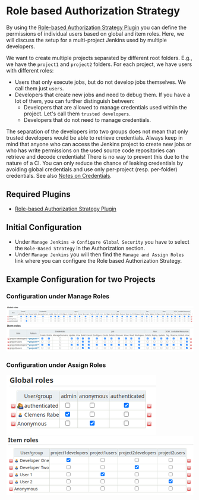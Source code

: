 # Role based Authorization Strategy

By using the [Role-based Authorization Strategy Plugin](https://plugins.jenkins.io/role-strategy/)
you can define the permissions of individual users based on global and item
roles. Here, we will discuss the setup for a multi-project Jenkins used by
multiple developers.

We want to create multiple projects separated by different root folders. E.g.,
we have the `project1` and `project2` folders. For each project, we have
users with different roles:

  - Users that only execute jobs, but do not develop jobs themselves. We call
    them just `users`.
  - Developers that create new jobs and need to debug them. If you have a lot
    of them, you can further distinguish between:
      - Developers that are allowed to manage credentials used within the
        project. Let's call them `trusted developers`.
      - Developers that do not need to manage credentials.

The separation of the developers into two groups does not mean that only
trusted developers would be able to retrieve credentials. Always keep in mind
that anyone who can access the Jenkins project to create new jobs or who has
write permissions on the used source code repositories can retrieve and decode
credentials! There is no way to prevent this due to the nature of a CI. You can
only reduce the chance of leaking credentials by avoiding global credentials
and use only per-project (resp. per-folder) credentials. See also
[Notes on Credentials](CREDENTIALS.md).


## Required Plugins

  - [Role-based Authorization Strategy Plugin](https://plugins.jenkins.io/role-strategy/)


## Initial Configuration

  - Under `Manage Jenkins` -> `Configure Global Security` you have to select
    the `Role-Based Strategy` in the Authorization section.
  - Under `Manage Jenkins` you will then find the `Manage and Assign Roles`
    link where you can configure the Role based Authorization Strategy.


## Example Configuration for two Projects

### Configuration under Manage Roles

![Manage Roles - Global Roles](images/role_strategy_global_roles.png?raw=true "Global Roles")
![Manage Roles - Item Roles](images/role_strategy_item_roles.png?raw=true "Item Roles")


### Configuration under Assign Roles

![Assign Roles - Global Roles](images/role_strategy_assignment_global_roles.png?raw=true "Global Roles")
![Assign Roles - Item Roles](images/role_strategy_assignment_item_roles.png?raw=true "Item Roles")
